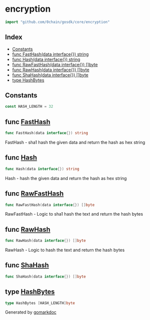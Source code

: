 <!-- Code generated by gomarkdoc. DO NOT EDIT -->

# encryption

```go
import "github.com/0chain/gosdk/core/encryption"
```

## Index

- [Constants](<#constants>)
- [func FastHash\(data interface\{\}\) string](<#FastHash>)
- [func Hash\(data interface\{\}\) string](<#Hash>)
- [func RawFastHash\(data interface\{\}\) \[\]byte](<#RawFastHash>)
- [func RawHash\(data interface\{\}\) \[\]byte](<#RawHash>)
- [func ShaHash\(data interface\{\}\) \[\]byte](<#ShaHash>)
- [type HashBytes](<#HashBytes>)


## Constants

<a name="HASH_LENGTH"></a>

```go
const HASH_LENGTH = 32
```

<a name="FastHash"></a>
## func [FastHash](<https://github.com/0chain/gosdk/blob/doc/initial/core/encryption/hash.go#L57>)

```go
func FastHash(data interface{}) string
```

FastHash \- sha1 hash the given data and return the hash as hex string

<a name="Hash"></a>
## func [Hash](<https://github.com/0chain/gosdk/blob/doc/initial/core/encryption/hash.go#L16>)

```go
func Hash(data interface{}) string
```

Hash \- hash the given data and return the hash as hex string

<a name="RawFastHash"></a>
## func [RawFastHash](<https://github.com/0chain/gosdk/blob/doc/initial/core/encryption/hash.go#L62>)

```go
func RawFastHash(data interface{}) []byte
```

RawFastHash \- Logic to sha1 hash the text and return the hash bytes

<a name="RawHash"></a>
## func [RawHash](<https://github.com/0chain/gosdk/blob/doc/initial/core/encryption/hash.go#L21>)

```go
func RawHash(data interface{}) []byte
```

RawHash \- Logic to hash the text and return the hash bytes

<a name="ShaHash"></a>
## func [ShaHash](<https://github.com/0chain/gosdk/blob/doc/initial/core/encryption/hash.go#L39>)

```go
func ShaHash(data interface{}) []byte
```



<a name="HashBytes"></a>
## type [HashBytes](<https://github.com/0chain/gosdk/blob/doc/initial/core/encryption/hash.go#L13>)



```go
type HashBytes [HASH_LENGTH]byte
```

Generated by [gomarkdoc](<https://github.com/princjef/gomarkdoc>)
